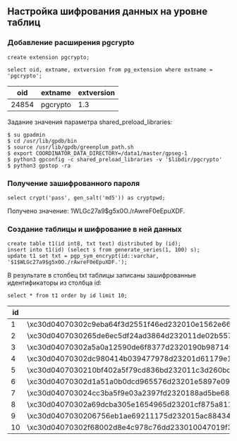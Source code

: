 ## Настройка шифрования данных на уровне таблиц ##   
   
### Добавление расширения pgcrypto ###   
```
create extension pgcrypto;
```
```
select oid, extname, extversion from pg_extension where extname = 'pgcrypto';
```
|oid|extname|extversion|
|---|-------|----------|
|24854|pgcrypto|1.3|

Задание значения параметра shared_preload_libraries:   
```
$ su gpadmin
$ cd /usr/lib/gpdb/bin
$ source /usr/lib/gpdb/greenplum_path.sh
$ export COORDINATOR_DATA_DIRECTORY=/data1/master/gpseg-1
$ python3 gpconfig -c shared_preload_libraries -v '$libdir/pgcrypto'
$ python3 gpstop -ra 
```
### Получение зашифрованного пароля ###   
```
select crypt('pass', gen_salt('md5')) as cryptpwd; 
```
Получено значение: $1$WLGc27a9$g5x0O./rAwreF0eEpuXDF.   

### Создание таблицы и шифрование в ней данных ###   
```
create table t1(id int8, txt text) distributed by (id);
insert into t1(id) (select s from generate_series(1, 100) s);
update t1 set txt = pgp_sym_encrypt(id::varchar, '$1$WLGc27a9$g5x0O./rAwreF0eEpuXDF.');
```
В результате в столбец txt таблицы записаны зашифрованные идентификаторы из столбца id:
```
select * from t1 order by id limit 10;
```
|id|txt|
|--|---|
|1|\xc30d04070302c9eba64f3d2551f46ed232010e1562e662436cefc1f64881ad5967d9df822d6a18d34d6f892ed6aa3568b683374068c45e9bf8f2c6ef05be81fd7cf2b8|
|2|\xc30d0407030265de6ec5df24ad3864d232011de02b5577967793f11f35e4194beb6c52cd55fb4369f82d0944b17ab8ae9e43735df988f4d6a67238cfc95367ffb701e4|
|3|\xc30d04070302a5a0a12590de6f8377d2320190b987149e8871831fcac5576fca98ec85f42afa4f1f8bf0ea622003974d2172d988503365f415afee0fb24a7719300eaf|
|4|\xc30d04070302dc980414b039477978d23201d61179e144ac5d857c3292218adcf95051cfc241586a424b24e132c62c686e87c00778afe4a25fa57d2d3f4d8f4297ef11|
|5|\xc30d0407030210bf402a5f79cd836bd232011c3d260bd644f6911280c5f0c9f1c4cda7a4f15cbee04d281e1aec6a7fe20d3ce50d08e0738bb243bed385a5e261e8bc8c|
|6|\xc30d04070302d1a51a0b0dcd965576d23201e5897e0963ec8cb18c90ece3405a8d6822817541477e8c4cd3a403852d97cab9d2718131324fe48a8837d9dd3283fcc2a9|
|7|\xc30d040703024cc3ba5f9e03a2397fd2320188ad5be687aff038810de5ff4737eb8500bb09ce9710f7ae79a5aa680733b42f8691a2fcd9ad41cba1bf43e1fdf282eafc|
|8|\xc30d04070302a69dcba305e1654965d23201cf875a811367777884578f097e6c6a716d59e7895a74c3479e712c86236c25af79545394b851b6021209ab36dfb1214b45|
|9|\xc30d0407030206756eb1ae69211175d232015ac8843438603ff476add90fd2ab6d32949766bb963ccf4e2fc8115a7154710c71e466127b5a5ff5f07b82b15630c91b17|
|10|\xc30d04070302f68002d8e4c978c76dd233010047019f39956af9bb45ddca64a0ec4bf5768c31745ba483a37989d6c5f903c8e4930b55b0f202411dd124beafd298e7d23d|
